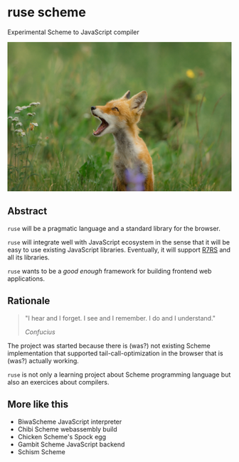# ruse scheme

Experimental Scheme to JavaScript compiler

![a fox](https://raw.githubusercontent.com/amirouche/ruse/master/nathan-anderson-3Lazy6QQR6c-unsplash-small.jpg)

## Abstract

`ruse` will be a pragmatic language and a standard library for the
browser.

`ruse` will integrate well with JavaScript ecosystem in the sense that
it will be easy to use existing JavaScript libraries. Eventually, it
will support [R7RS](http://r7rs.org/) and all its libraries.

`ruse` wants to be a *good enough* framework for building frontend web
applications.

## Rationale

> "I hear and I forget. I see and I remember. I do and I understand."
>
> *Confucius*

The project was started because there is (was?) not existing Scheme
implementation that supported tail-call-optimization in the browser
that is (was?) actually working.

`ruse` is not only a learning project about Scheme programming
language but also an exercices about compilers.

## More like this

- BiwaScheme JavaScript interpreter
- Chibi Scheme webassembly build
- Chicken Scheme's Spock egg
- Gambit Scheme JavaScript backend
- Schism Scheme
